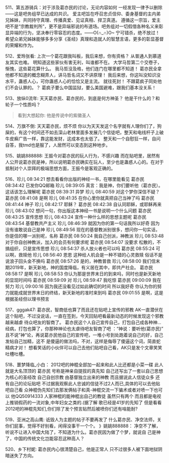 511、第五游骑兵：对于涉及葛亦民的讨论，无论内容如何
一经发现一律予以删除——这是吧务组早已达成的共识。
爱主吧旨在呼召忠贞信仰、委身基督的主内弟兄姊妹，共同持守真理、传播真爱、见证真相、捍卫真道。
遵循这一宗旨，爱主吧不是“宗教裁判所”，更不是异端邪说的布道场。吧务组对一切假借各种名义来彰显异端的行为，坚决奉行零容忍的态度。——O(∩_∩)O~ 宁可错杀，绝不放过！
希望众弟兄姊妹能够多多分享《圣经》真理和造就人的智慧言语，更多的彰显基督的荣耀和作为。

512、爱玲张看: 上次一个葛花跟我叫板，我后来想，你有资格？
从普通人到慕道友其实也难。
明知道这些家伙有害无利，叫谁都不在。
大学马哲第二个交卷子，惭愧，这些葛花算什么。
我马哲没及格，他们连门在哪里都不知道！
葛亦民全拿他都不知道的概念糊弄人，讲马哲名词又不讲原理！
我后来想，你这叫没知识没水平，蛊惑人心，可你蛊惑人心的恰恰又是主流。
就往死封！
不跟葛疯子同处他们不会认罪的。？
葛疯子要么中国监狱，要么美国避难，跟我们基本没关系！

513、放纵0流年: 天天葛亦民、葛亦民的，到底是何方神圣？
他是干什么的？和轮子一个性质吗？
>看到大想起你: 他是传说中的紫徽圣人

514、万旗不倒: 天天葛亦民，烦不烦
你以为天天发这个名字就有人理你们了，狗屎的，有这个时间还不如去深山老林里面多发展几个信徒吧，整天和电线杆子上破牛皮癣广告一样，靠这能发财，这成本也太低了。
整天和一个自慰狂一样，自问自答，我tmd也是服了，人居然可以变态到这种地步。

515、姚姚888888: 王振今对葛亦民的玩人行为，不感兴趣
而在贴吧里，居然有人公开说葛亦民是神，所以说明葛亦民确实在玩人，至少也是蛊惑人心的。在对于抵制对个人崇拜的极端思想方面，王振今是客观正确的。

516、珍儿 08:34:21
想去看看你出版的神经一书，在哪里能看见
葛亦民 08:34:42
已发你QQ邮箱
珍儿 08:39:05
真言：我是神，你们要听他（葛亦民）。这话该怎么理解呢
葛亦民 08:39:31
异梦
珍儿 08:40:59
对这个梦你深信不疑？
葛亦民 08:41:08
是啊
珍儿 08:41:35
在你心里你就真把自己当神了吗
葛亦民 08:41:44
神子
珍儿 08:42:17
耶稣？
葛亦民 08:42:38
自认同耶稣，或耶稣再来
珍儿 08:43:02
想问一句，你出版这本神经一书是说明一个什么问题 
葛亦民 08:43:25
宣传思想
珍儿 08:43:24
宣传一种什么样的思想主题呢
葛亦民 08:43:54
基督教共产主义
珍儿 08:46:39
就因为你的第一句话我所以好奇
因为没有谁敢说自己是神
珍儿 08:49:56
现在的基督教派别很多，想问你一句实话，你是信的哪一派别呢，名称
葛亦民 08:50:24
我自己创派，神教派
珍儿 08:53:48
对于你自创神教派，加入的会员有何要求呢
葛亦民 08:54:07
没要求
松散的，不搞组织，只是宣传思想
珍儿 08:54:37
杀人放火者也可以吗
葛亦民 08:55:24
可以啊，救赎他
珍儿 08:56:40
恩恩 这种给人机会是一种不错的心灵救赎
俗话不是说浪子回头金不换吗 
葛亦民 08:57:26
是的，神教普救
珍儿 08:58:00
我们信末期2019年，新天新地，神的国度降临，有义居在其中，即共产社会。
葛亦民 08:58:17
是啊
珍儿 08:58:53
你认为那是世界末日的到来吗，同时也是新天新地的显现时间吗
葛亦民 08:59:09
对
珍儿 08:59:47
我吃惊
葛亦民 09:00:09
我在努力
珍儿 09:00:16
因为我还没看见过如此确切的时间 所以我好奇
你认为你的努力就能成就世界末日的终结，新天新地的准时来到吗
葛亦民 09:01:55
是啊，这是根据圣经但以理书预言

517、gggak47: 葛亦民，智商低也算了而且还在贴吧上宣传的邪教
AK一直潜伏在这个贴吧，不过没说话，一直在签到，今天回贴吧看最新动态的时候发现这个邪教越来越虐
待众吧友的智商了。
葛亦民这个人自己宣传自己，打包自己成各种神…经病，打包也算了，你那种神论也太虐待吧友智商了吧
：“神说：要听他(葛亦民)”
且不说”神”论，再说葛亦民他自己的宣传吧，一堆小号到处跑着说自己的好，自己发帖自己加精，这不
是傻逼的做法吗，不对，这样是侮辱了傻逼这个词，简直蛇精病才对！
想看笑话的小伙伴可以自己去他们贴吧自己看，AK只是发个文章笑笑吐槽吐槽。

518、噩梦降临_小白： 2012吧的神棍全部加一起来和此人比还都是小菜一碟
此人就是大名顶顶的 葛亦民 
号称是神亲自提拔的真先知 自己还写出了一套以自己思想为核心的圣经改
自己自创宗教 由基督独立出来的神教
而且据说此人信徒众多 还有自己的论坛贴吧
不过据我观察此人忠诚的信徒不过2人而已,具体的可以去他贴吧自己看
众神棍伪先知们去那发俩帖子和真-神棍交流一下骗术或者对喷一下也可以 
他QQ50914333
人家神棍的能神棍出自己的教徒 虽然只有两个 而且都是电视上推销假药的一流对象,中年妇女之类的.(据了解 歌已经是41岁的先知了 
但是看看2012吧的神棍先知们,你们除了发个预言贴然后被喷你们还有啥能耐?

519、亚洲之高山鹰: 诋毁人为主题的帖子不要再发了
什么葛亦民、净空法师，关你们屁事，觉得不好别看，闲得没事干一个个。
》姚姚888888： 净空不了解，听说不让进入中国大陆了，不知道为什么。葛亦民因为做了个梦，就说自
己是神了，中国的传统文化岂能容忍这种高人？

520、乡下村妮: 葛亦民内心很清楚自己，他是正常人
只不过很多人被下面地狱阴暗迷失了方向。